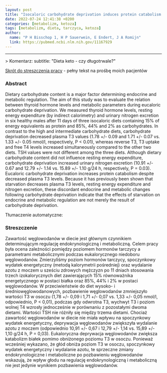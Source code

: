 ```yaml
---
layout: post
title: "Isocaloric carbohydrate deprivation induces protein catabolism despite a low T3-syndrome in healthy men"
date: 2022-07-24 12:41:38 +0200
categories: [metabolizm, ketoza]
tags: [metabolizm, dieta, tarczyca, ketoza]
author:
  name: "P H Bisschop 1, H P Sauerwein, E Endert, J A Romijn" 
  link: https://pubmed.ncbi.nlm.nih.gov/11167929
---
```

<hr>
> Komentarz: subtitle: "Dieta keto - czy długotrwale?"

[Skrót do streszczenia pracy](https://pubmed.ncbi.nlm.nih.gov/11167929/) - pełny tekst na prośbę moich pacjentów

### Abstract

Dietary carbohydrate content is a major factor determining endocrine and metabolic regulation. The aim of this study was to evaluate the relation between thyroid hormone levels and metabolic parameters during eucaloric carbohydrate deprivation. We measured thyroid hormone levels, resting energy expenditure (by indirect calorimetry) and urinary nitrogen excretion in six healthy males after 11 days of three isocaloric diets containing 15% of energy equivalents as protein and 85%, 44% and 2% as carbohydrates. In contrast to the high and intermediate carbohydrate diets, carbohydrate deprivation decreased plasma T3 values (1.78 +/- 0.09 and 1.71 +/- 0.07 vs. 1.33 +/- 0.05 nmol/l, respectively, P < 0.01), whereas reverse T3, T3 uptake and free T4 levels increased simultaneously compared to the other two diets. TSH values were not different among the three diets. Although dietary carbohydrate content did not influence resting energy expenditure, carbohydrate deprivation increased urinary nitrogen excretion (10.91 +/- 0.67 and 12.79 +/- 1.14 vs. 15.89 +/- 1.10 g/24 h, respectively, P = 0.03). Eucaloric carbohydrate deprivation increases protein catabolism despite decreased plasma T3 levels. Because it has previously been shown that starvation decreases plasma T3 levels, resting energy expenditure and nitrogen excretion, these discordant endocrine and metabolic changes following carbohydrate deprivation indicate that the effects of starvation on endocrine and metabolic regulation are not merely the result of carbohydrate deprivation.



Tłumaczenie automatyczne:

### Streszczenie
Zawartość węglowodanów w diecie jest głównym czynnikiem determinującym regulację endokrynologiczną i metaboliczną. Celem pracy była ocena zależności pomiędzy poziomem hormonów tarczycy a parametrami metabolicznymi podczas eukalorycznego niedoboru węglowodanów. Zmierzyliśmy poziom hormonów tarczycy, spoczynkowy wydatek energetyczny (metodą kalorymetrii pośredniej) oraz wydalanie azotu z moczem u sześciu zdrowych mężczyzn po 11 dniach stosowania trzech izokalorycznych diet zawierających 15% równoważnika energetycznego w postaci białka oraz 85%, 44% i 2% w postaci węglowodanów. W przeciwieństwie do diet wysoko- i średniowęglowodanowych, pozbawienie węglowodanów zmniejszyło wartości T3 w osoczu (1,78 +/- 0,09 i 1,71 +/- 0,07 vs. 1,33 +/- 0,05 nmol/l, odpowiednio, P < 0,01), podczas gdy odwrotna T3, wychwyt T3 i poziom wolnej T4 wzrosły jednocześnie w porównaniu z pozostałymi dwoma dietami. Wartości TSH nie różniły się między trzema dietami. Chociaż zawartość węglowodanów w diecie nie miała wpływu na spoczynkowy wydatek energetyczny, deprywacja węglowodanów zwiększyła wydalanie azotu z moczem (odpowiednio 10,91 +/- 0,67 i 12,79 +/- 1,14 vs. 15,89 +/- 1,10 g/24 h, P = 0,03). Eukaloryczna deprywacja węglowodanów zwiększa katabolizm białek pomimo obniżonego poziomu T3 w osoczu. Ponieważ wcześniej wykazano, że głód obniża poziom T3 w osoczu, spoczynkowy wydatek energetyczny i wydalanie azotu, te sprzeczne zmiany endokrynologiczne i metaboliczne po pozbawieniu węglowodanów wskazują, że wpływ głodu na regulację endokrynologiczną i metaboliczną nie jest jedynie wynikiem pozbawienia węglowodanów.


